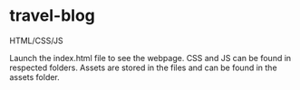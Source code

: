 # travel-blog
HTML/CSS/JS

Launch the index.html file to see the webpage.
CSS and JS can be found in respected folders.
Assets are stored in the files and can be found in the assets folder.
